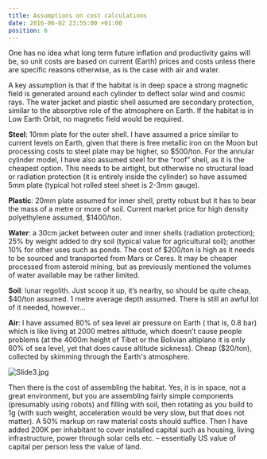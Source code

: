 ```yaml
---
title: Assumptions on cost calculations
date: 2016-06-02 23:55:00 +01:00
position: 6
---
```


One has no idea what long term future inflation and productivity gains will be, so unit costs are based on current (Earth) prices and costs unless there are specific reasons otherwise, as is the case with air and water.

A key assumption is that if the habitat is in deep space a strong magnetic field is generated around each cylinder to deflect solar wind and cosmic rays. The water jacket and plastic shell assumed are secondary protection, similar to the absorptive role of the atmosphere on Earth. If the habitat is in Low Earth Orbit, no magnetic field would be required. 

**Steel**: 10mm plate for the outer shell. I have assumed a price similar to current levels on Earth, given that there is free metallic iron on the Moon but processing costs to steel plate may be higher, so $500/ton. For the annular cylinder model, I have also assumed steel for the “roof” shell, as it is the cheapest option. This needs to be airtight, but otherwise no structural load or radiation protection (it is entirely inside the cylinder) so have assumed 5mm plate (typical hot rolled steel sheet is 2-3mm gauge).

**Plastic**: 20mm plate assumed for inner shell, pretty robust but it has to bear the mass of a metre or more of soil. Current market price for high density polyethylene assumed, $1400/ton.

**Water**: a 30cm jacket between outer and inner shells (radiation protection); 25% by weight added to dry soil (typical value for agricultural soil); another 10% for other uses such as ponds. The cost of $200/ton is high as it needs to be sourced and transported from Mars or Ceres. It may be cheaper processed from asteroid mining, but as previously mentioned the volumes of water available may be rather limited.  

**Soil**: lunar regolith. Just scoop it up, it’s nearby, so should be quite cheap, $40/ton assumed. 1 metre average depth assumed.  There is still an awful lot of it needed, however…

**Air**: I have assumed 80% of sea level air pressure on Earth ( that is, 0.8 bar) which is like living at 2000 metres altitude, which doesn’t cause people problems (at the 4000m height of Tibet or the Bolivian altiplano it is only 60% of sea level, yet that does cause altitude sickness). Cheap ($20/ton), collected by skimming through the Earth's atmosphere. 

![Slide3.jpg](/uploads/Slide3.jpg)

Then there is the cost of assembling the habitat. Yes, it is in space, not a great environment, but you are assembling fairly simple components (presumably using robots) and filling with soil, then rotating as you build to 1g (with such weight, acceleration would be very slow, but that does not matter). A 50% markup on raw material costs should suffice. Then I have added 200K per inhabitant to cover installed capital such as housing, living infrastructure, power through solar cells etc. – essentially US value of capital per person less the value of land.
